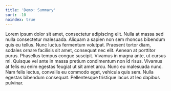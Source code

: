 ```yaml
---
title: 'Demo: Summary'
sort: -10
noindex: true
---
```

Lorem ipsum dolor sit amet, consectetur adipiscing elit. Nulla at massa sed nulla consectetur malesuada. Aliquam a sapien non sem rhoncus bibendum quis eu tellus. Nunc luctus fermentum volutpat. Praesent tortor diam, sodales ornare facilisis sit amet, consequat nec elit. Aenean at porttitor purus. Phasellus tempus congue suscipit. Vivamus in magna ante, ut cursus mi. Quisque vel ante in massa pretium condimentum non id risus. Vivamus at felis eu enim egestas feugiat ut sit amet arcu. Nunc eu malesuada nunc. Nam felis lectus, convallis eu commodo eget, vehicula quis sem. Nulla egestas bibendum consequat. Pellentesque tristique lacus at leo dapibus pulvinar.
